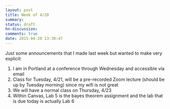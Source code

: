 ```yaml
---
layout: post
title: Week of 4/20
summary:
status: draft
hn-discussion:
comments: true
date: 2015-04-20 13:30:47
---
```


Just some announcements that I made last week but wanted to make very explicit:

1. I am in Portland at a conference through Wednesday and accessible via email
2. Class for Tuesday, 4/21, will be a pre-recorded Zoom lecture (should be up by
   Tuesday morning) since my wifi is not great
3. We will have a normal class on Thursday, 4/23
4. Within Canvas, Lab 5 is the bayes theorem assignment and the lab that is due
   today is actually Lab 6
